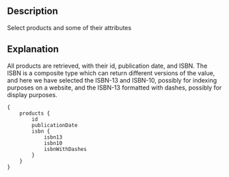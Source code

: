 ## Description

Select products and some of their attributes

## Explanation

All products are retrieved, with their id, publication date, and ISBN. The ISBN is a composite type which can return different versions of the value, and here we have selected the ISBN-13 and ISBN-10, possibly for
indexing purposes on a website, and the ISBN-13 formatted with dashes, possibly for display purposes.

```
{
	products {
		id
		publicationDate
		isbn {
			isbn13
			isbn10
			isbnWithDashes
		}
	}
}
```
